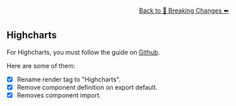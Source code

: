 <p align="right">
  <a href="https://github.com/tthheusalmeida/vue-migration-tool/tree/main?tab=readme-ov-file#breaking-changes">
    Back to 🔨 Breaking Changes ⬅️
  </a>
</p>

## Highcharts

For Highcharts, you must follow the guide on [Github](https://github.com/highcharts/highcharts-vue).

Here are some of them:
- [X] Rename render tag to "Highcharts".
- [X] Remove component definition on export default.
- [X] Removes component import.